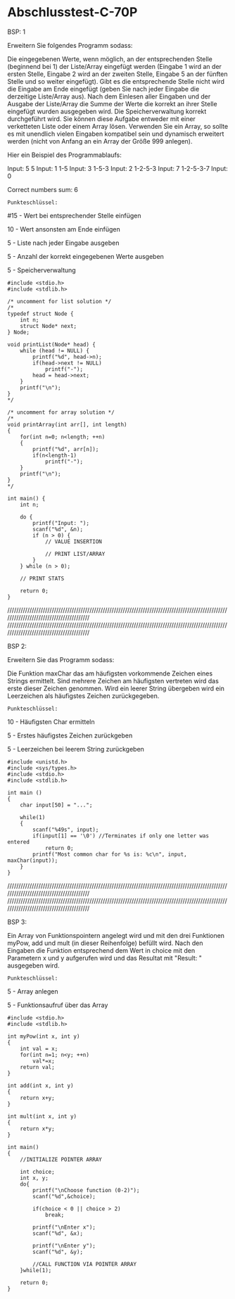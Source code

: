 # Abschlusstest-C-70P

BSP: 1

Erweitern Sie folgendes Programm sodass:

Die eingegebenen Werte, wenn möglich, an der entsprechenden Stelle (beginnend bei 1) der Liste/Array eingefügt werden (Eingabe 1 wird an der ersten Stelle, Eingabe 2 wird an der zweiten Stelle, Eingabe 5 an der fünften Stelle und so weiter eingefügt). Gibt es die entsprechende Stelle nicht wird die Eingabe am Ende eingefügt (geben Sie nach jeder Eingabe die derzeitige Liste/Array aus).
Nach dem Einlesen aller Eingaben und der Ausgabe der Liste/Array die Summe der Werte die korrekt an ihrer Stelle eingefügt wurden ausgegeben wird.
Die Speicherverwaltung korrekt durchgeführt wird.
Sie können diese Aufgabe entweder mit einer verketteten Liste oder einem Array lösen. Verwenden Sie ein Array, so sollte es mit unendlich vielen Eingaben kompatibel sein und dynamisch erweitert werden (nicht von Anfang an ein Array der Größe 999 anlegen).

Hier ein Beispiel des Programmablaufs:


Input: 5
5
Input: 1
1-5
Input: 3
1-5-3
Input: 2
1-2-5-3
Input: 7
1-2-5-3-7
Input: 0

Correct numbers sum: 6


```Punkteschlüssel:```

#15 - Wert bei entsprechender Stelle einfügen

10 - Wert ansonsten am Ende einfügen 

5 - Liste nach jeder Eingabe ausgeben

5 - Anzahl der korrekt eingegebenen Werte ausgeben

5 - Speicherverwaltung
```
#include <stdio.h>
#include <stdlib.h>

/* uncomment for list solution */
/*
typedef struct Node {
    int n;
    struct Node* next;
} Node;

void printList(Node* head) {
    while (head != NULL) {
        printf("%d", head->n);
        if(head->next != NULL)
            printf("-");
        head = head->next;
    }
    printf("\n");
}
*/

/* uncomment for array solution */
/*
void printArray(int arr[], int length)
{
    for(int n=0; n<length; ++n)
    {
        printf("%d", arr[n]);
        if(n<length-1)
            printf("-");
    }
    printf("\n");
}
*/

int main() {
    int n;

    do {
        printf("Input: ");
        scanf("%d", &n);
        if (n > 0) {
            // VALUE INSERTION

            // PRINT LIST/ARRAY
        }
    } while (n > 0);

    // PRINT STATS

    return 0;
}

```  



////////////////////////////////////////////////////////////////////////////////////////////////////////////////////////////////////////
////////////////////////////////////////////////////////////////////////////////////////////////////////////////////////////////////////


BSP 2:

Erweitern Sie das Programm sodass:

Die Funktion maxChar das am häufigsten vorkommende Zeichen eines Strings ermittelt.
Sind mehrere Zeichen am häufigsten vertreten wird das erste dieser Zeichen genommen.
Wird ein leerer String übergeben wird ein Leerzeichen als häufigstes Zeichen zurückgegeben.

```Punkteschlüssel:```

10 - Häufigsten Char ermitteln

5 - Erstes häufigstes Zeichen zurückgeben

5 - Leerzeichen bei leerem String zurückgeben
```
#include <unistd.h>
#include <sys/types.h>
#include <stdio.h>
#include <stdlib.h>

int main ()
{
    char input[50] = "...";

    while(1)
    {
        scanf("%49s", input);
        if(input[1] == '\0') //Terminates if only one letter was entered
            return 0;
        printf("Most common char for %s is: %c\n", input, maxChar(input));
    }
}

```  


////////////////////////////////////////////////////////////////////////////////////////////////////////////////////////////////////////
////////////////////////////////////////////////////////////////////////////////////////////////////////////////////////////////////////

BSP 3:

Ein Array von Funktionspointern angelegt wird und mit den drei Funktionen myPow, add und mult (in dieser Reihenfolge) befüllt wird.
Nach den Eingaben die Funktion entsprechend dem Wert in choice mit den Parametern x und y aufgerufen wird und das Resultat mit "Result: " ausgegeben wird.

```Punkteschlüssel:```

5 - Array anlegen

5 - Funktionsaufruf über das Array
```
#include <stdio.h>
#include <stdlib.h>

int myPow(int x, int y)
{
    int val = x;
    for(int n=1; n<y; ++n)
        val*=x;
    return val;
}

int add(int x, int y)
{
    return x+y;
}

int mult(int x, int y)
{
    return x*y;
}

int main()
{
    //INITIALIZE POINTER ARRAY

    int choice;
    int x, y;
    do{
        printf("\nChoose function (0-2)");
        scanf("%d",&choice);

        if(choice < 0 || choice > 2)
            break;

        printf("\nEnter x");
        scanf("%d", &x);

        printf("\nEnter y");
        scanf("%d", &y);

        //CALL FUNCTION VIA POINTER ARRAY
    }while(1);

    return 0;
}
```  
